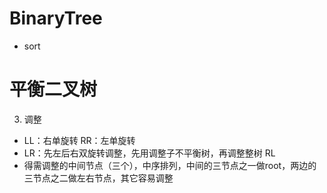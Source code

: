 


# BinaryTree

- sort

# 



# 平衡二叉树


3. 调整

- LL：右单旋转  RR：左单旋转
- LR：先左后右双旋转调整，先用调整子不平衡树，再调整整树 RL
- 得需调整的中间节点（三个），中序排列，中间的三节点之一做root，两边的三节点之二做左右节点，其它容易调整
